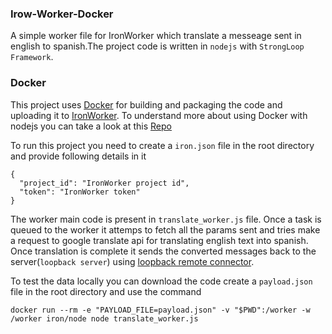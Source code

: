 ### Irow-Worker-Docker

A simple worker file for IronWorker which translate a messeage sent in english to spanish.The project code is written in `nodejs` with `StrongLoop Framework`.

### Docker
This project uses [Docker](https://www.docker.com/) for building and packaging the code and uploading it to [IronWorker](https://www.iron.io/platform/ironworker/). To understand more about using Docker with nodejs you can take a look at this [Repo](https://github.com/iron-io/dockerworker/tree/master/node)

To run this project you need to create a `iron.json` file in the root directory and provide following details in it

```
{
  "project_id": "IronWorker project id",
  "token": "IronWorker token"
}
```

The worker main code is present in `translate_worker.js` file. Once a task is queued to the worker it attemps to fetch all the params sent and tries make a request to google translate api for translating english text into spanish. Once translation is complete it sends the converted messages back to the server(`loopback server`) using [loopback remote connector](https://docs.strongloop.com/display/public/LB/Remote+connector).

To test the data locally you can download the code create a `payload.json` file in the root directory and use the command

```
docker run --rm -e "PAYLOAD_FILE=payload.json" -v "$PWD":/worker -w /worker iron/node node translate_worker.js
```
